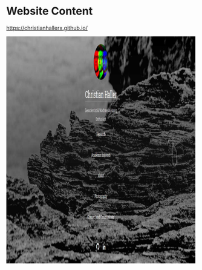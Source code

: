 # Website Content

https://christianhallerx.github.io/


<img src="Home13Oct19.jpg" alt="Website screen shot" style="width:500px;height:600px;"> 
